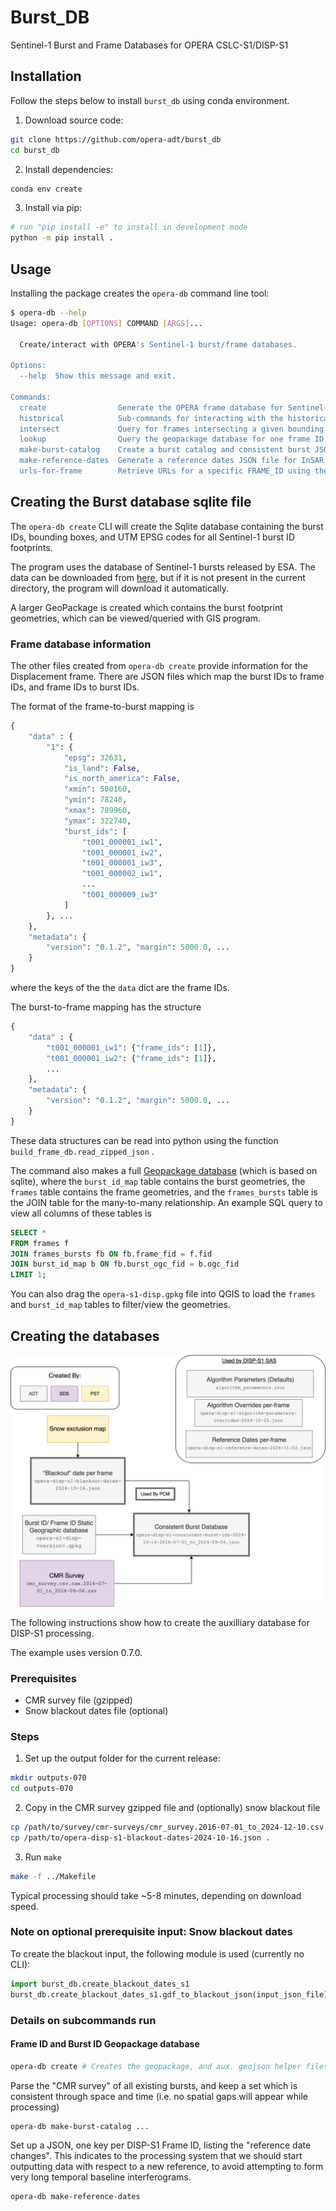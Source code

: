 # Burst_DB

Sentinel-1 Burst and Frame Databases for OPERA CSLC-S1/DISP-S1

## Installation

Follow the steps below to install `burst_db` using conda environment.

1. Download source code:

```bash
git clone https://github.com/opera-adt/burst_db
cd burst_db
```

2. Install dependencies:

```bash
conda env create
```

3. Install via pip:

```bash
# run "pip install -e" to install in development mode
python -m pip install .
```

## Usage

Installing the package creates the `opera-db` command line tool:

```bash
$ opera-db --help
Usage: opera-db [OPTIONS] COMMAND [ARGS]...

  Create/interact with OPERA's Sentinel-1 burst/frame databases.

Options:
  --help  Show this message and exit.

Commands:
  create                Generate the OPERA frame database for Sentinel-1...
  historical            Sub-commands for interacting with the historical...
  intersect             Query for frames intersecting a given bounding...
  lookup                Query the geopackage database for one frame ID.
  make-burst-catalog    Create a burst catalog and consistent burst JSON.
  make-reference-dates  Generate a reference dates JSON file for InSAR...
  urls-for-frame        Retrieve URLs for a specific FRAME_ID using the...

```

## Creating the Burst database sqlite file

The `opera-db create` CLI will create the Sqlite database containing the burst IDs, bounding boxes, and UTM EPSG codes for all Sentinel-1 burst ID footprints.

The program uses the database of Sentinel-1 bursts released by ESA. The data can be downloaded from [here](https://sar-mpc.eu/files/S1_burstid_20220530.zip), but if it is not present in the current directory, the program will download it automatically.

A larger GeoPackage is created which contains the burst footprint geometries, which can be viewed/queried with GIS program.


### Frame database information

The other files created from `opera-db create` provide information for the Displacement frame. There are JSON files which map the burst IDs to frame IDs, and frame IDs to burst IDs.

The format of the frame-to-burst mapping is
```python
{
    "data" : {
        "1": {
            "epsg": 32631,
            "is_land": False,
            "is_north_america": False,
            "xmin": 500160,
            "ymin": 78240,
            "xmax": 789960,
            "ymax": 322740,
            "burst_ids": [
                "t001_000001_iw1",
                "t001_000001_iw2",
                "t001_000001_iw3",
                "t001_000002_iw1",
                ...
                "t001_000009_iw3"
            ]
        }, ...
    },
    "metadata": {
        "version": "0.1.2", "margin": 5000.0, ...
    }
}
```
where the keys of the the `data` dict are the frame IDs.

The burst-to-frame mapping has the structure
```python
{
    "data" : {
        "t001_000001_iw1": {"frame_ids": [1]},
        "t001_000001_iw2": {"frame_ids": [1]},
        ...
    },
    "metadata": {
        "version": "0.1.2", "margin": 5000.0, ...
    }
}
```
These data structures can be read into python using the function `build_frame_db.read_zipped_json` .

The command also makes a full [Geopackage database](https://www.geopackage.org/) (which is based on sqlite), where the `burst_id_map` table contains the burst geometries, the `frames` table contains the frame geometries, and the `frames_bursts` table is the JOIN table for the many-to-many relationship.
An example SQL query to view all columns of these tables is

```sql
SELECT *
FROM frames f
JOIN frames_bursts fb ON fb.frame_fid = f.fid
JOIN burst_id_map b ON fb.burst_ogc_fid = b.ogc_fid
LIMIT 1;
```

You can also drag the `opera-s1-disp.gpkg` file into QGIS to load the `frames` and `burst_id_map` tables to filter/view the geometries.

## Creating the databases

![production flow](./docs/DISP-S1-database-production-flow.drawio.svg)

The following instructions show how to create the auxilliary database for DISP-S1 processing.

The example uses version 0.7.0.

### Prerequisites

- CMR survey file (gzipped)
- Snow blackout dates file (optional)

### Steps

1. Set up the output folder for the current release:

```bash
mkdir outputs-070
cd outputs-070
```

2. Copy in the CMR survey gzipped file and (optionally) snow blackout file

```bash
cp /path/to/survey/cmr-surveys/cmr_survey.2016-07-01_to_2024-12-10.csv.tar.gz .
cp /path/to/opera-disp-s1-blackout-dates-2024-10-16.json .
```

3. Run `make`

```bash
make -f ../Makefile
```

Typical processing should take ~5-8 minutes, depending on download speed.

### Note on optional prerequisite input: Snow blackout dates

To create the blackout input, the following module is used (currently no CLI):

```python
import burst_db.create_blackout_dates_s1
burst_db.create_blackout_dates_s1.gdf_to_blackout_json(input_json_file)
```

### Details on subcommands run

#### Frame ID and Burst ID Geopackage database

```bash
opera-db create # Creates the geopackage, and aux. geojson helper files
```

Parse the "CMR survey" of all existing bursts, and keep a set which is consistent through space and time (i.e. no spatial gaps will appear while processing)

```bash
opera-db make-burst-catalog ...
```

Set up a JSON, one key per DISP-S1 Frame ID, listing the "reference date changes".
This indicates to the processing system that we should start outputting data with respect to a new reference, to avoid attempting to form very long temporal baseline interferograms.

```bash
opera-db make-reference-dates
```
